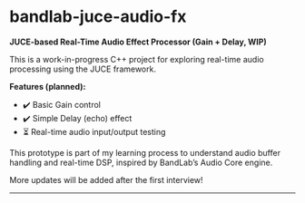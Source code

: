 # bandlab-juce-audio-fx

**JUCE-based Real-Time Audio Effect Processor (Gain + Delay, WIP)**

This is a work-in-progress C++ project for exploring real-time audio processing using the JUCE framework.

**Features (planned):**
- ✔️ Basic Gain control
- ✔️ Simple Delay (echo) effect
- ⏳ Real-time audio input/output testing

This prototype is part of my learning process to understand audio buffer handling and real-time DSP, inspired by BandLab’s Audio Core engine.

More updates will be added after the first interview!

---
